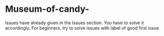 # Museum-of-candy-

Issues have already given in the Issues section. You have to solve it accordingly.
For beginners, try to solve issues with label of good first issue

